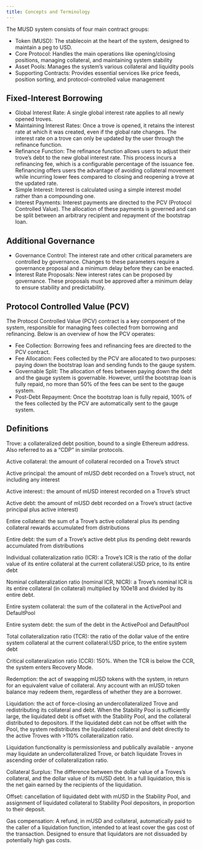 ```yaml
---
title: Concepts and Terminology
---
```


The MUSD system consists of four main contract groups:

* Token (MUSD): The stablecoin at the heart of the system, designed to maintain a peg to USD.
* Core Protocol: Handles the main operations like opening/closing positions, managing collateral, and maintaining system stability
* Asset Pools: Manages the system’s various collateral and liquidity pools
* Supporting Contracts: Provides essential services like price feeds, position sorting, and protocol-controlled value management

## Fixed-Interest Borrowing

* Global Interest Rate: A single global interest rate applies to all newly opened troves.
* Maintaining Interest Rates: Once a trove is opened, it retains the interest rate at which it was created, even if the global rate changes. The interest rate on a trove can only be updated by the user through the refinance function.
* Refinance Function: The refinance function allows users to adjust their trove’s debt to the new global interest rate. This process incurs a refinancing fee, which is a configurable percentage of the issuance fee. Refinancing offers users the advantage of avoiding collateral movement while incurring lower fees compared to closing and reopening a trove at the updated rate.
* Simple Interest: Interest is calculated using a simple interest model rather than a compounding one.
* Interest Payments: Interest payments are directed to the PCV (Protocol Controlled Value). The allocation of these payments is governed and can be split between an arbitrary recipient and repayment of the bootstrap loan.

## Additional Governance

* Governance Control: The interest rate and other critical parameters are controlled by governance. Changes to these parameters require a governance proposal and a minimum delay before they can be enacted.
* Interest Rate Proposals: New interest rates can be proposed by governance. These proposals must be approved after a minimum delay to ensure stability and predictability.

## Protocol Controlled Value (PCV)

The Protocol Controlled Value (PCV) contract is a key component of the system, responsible for managing fees collected from borrowing and refinancing. Below is an overview of how the PCV operates:

* Fee Collection: Borrowing fees and refinancing fees are directed to the PCV contract.
* Fee Allocation: Fees collected by the PCV are allocated to two purposes: paying down the bootstrap loan and sending funds to the gauge system.
* Governable Split: The allocation of fees between paying down the debt and the gauge system is governable. However, until the bootstrap loan is fully repaid, no more than 50% of the fees can be sent to the gauge system.
* Post-Debt Repayment: Once the bootstrap loan is fully repaid, 100% of the fees collected by the PCV are automatically sent to the gauge system.

## Definitions

Trove: a collateralized debt position, bound to a single Ethereum address. Also referred to as a “CDP” in similar protocols.

Active collateral: the amount of collateral recorded on a Trove’s struct

Active principal: the amount of mUSD debt recorded on a Trove’s struct, not including any interest

Active interest:: the amount of mUSD interest recorded on a Trove’s struct

Active debt: the amount of mUSD debt recorded on a Trove’s struct (active principal plus active interest)

Entire collateral: the sum of a Trove’s active collateral plus its pending collateral rewards accumulated from distributions

Entire debt: the sum of a Trove’s active debt plus its pending debt rewards accumulated from distributions

Individual collateralization ratio (ICR): a Trove’s ICR is the ratio of the dollar value of its entire collateral at the current collateral:USD price, to its entire debt

Nominal collateralization ratio (nominal ICR, NICR): a Trove’s nominal ICR is its entire collateral (in collateral) multiplied by 100e18 and divided by its entire debt.

Entire system collateral: the sum of the collateral in the ActivePool and DefaultPool

Entire system debt: the sum of the debt in the ActivePool and DefaultPool

Total collateralization ratio (TCR): the ratio of the dollar value of the entire system collateral at the current collateral:USD price, to the entire system debt

Critical collateralization ratio (CCR): 150%. When the TCR is below the CCR, the system enters Recovery Mode.

Redemption: the act of swapping mUSD tokens with the system, in return for an equivalent value of collateral. Any account with an mUSD token balance may redeem them, regardless of whether they are a borrower.

Liquidation: the act of force-closing an undercollateralized Trove and redistributing its collateral and debt. When the Stability Pool is sufficiently large, the liquidated debt is offset with the Stability Pool, and the collateral distributed to depositors. If the liquidated debt can not be offset with the Pool, the system redistributes the liquidated collateral and debt directly to the active Troves with >110% collateralization ratio.

Liquidation functionality is permissionless and publically available - anyone may liquidate an undercollateralized Trove, or batch liquidate Troves in ascending order of collateralization ratio.

Collateral Surplus: The difference between the dollar value of a Troves’s collateral, and the dollar value of its mUSD debt. In a full liquidation, this is the net gain earned by the recipients of the liquidation.

Offset: cancellation of liquidated debt with mUSD in the Stability Pool, and assignment of liquidated collateral to Stability Pool depositors, in proportion to their deposit.

Gas compensation: A refund, in mUSD and collateral, automatically paid to the caller of a liquidation function, intended to at least cover the gas cost of the transaction. Designed to ensure that liquidators are not dissuaded by potentially high gas costs.